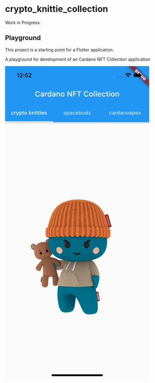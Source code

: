 # crypto_knittie_collection

Work in Progress.


## Playground

This project is a starting point for a Flutter application.

A playground for development of an Cardano NFT Collection application

![](demo.png)
